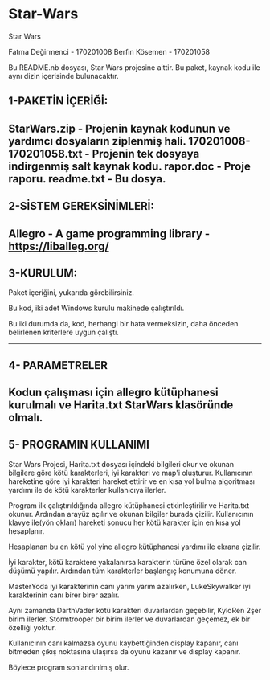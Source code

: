 # Star-Wars

Star Wars

Fatma Değirmenci  -	170201008
Berfin Kösemen	  -	170201058

Bu README.nb dosyası, Star Wars projesine aittir.
Bu paket, kaynak kodu ile aynı dizin içerisinde bulunacaktır.


1-PAKETİN İÇERİĞİ:
-------------------
StarWars.zip - Projenin kaynak kodunun ve yardımcı dosyaların ziplenmiş hali.
170201008-170201058.txt - Projenin tek dosyaya indirgenmiş salt kaynak kodu.
rapor.doc - Proje raporu.
readme.txt - Bu dosya.
-------------------


2-SİSTEM GEREKSİNİMLERİ:
-------------------
Allegro - A game programming library - https://liballeg.org/
-------------------


3-KURULUM:
-------------------
Paket içeriğini, yukarıda görebilirsiniz.

Bu kod, iki adet Windows kurulu makinede çalıştırıldı.

Bu iki durumda da, kod, herhangi bir hata vermeksizin, daha önceden
belirlenen kriterlere uygun çalıştı.

-------------------


4- PARAMETRELER
-------------------
Kodun çalışması için allegro kütüphanesi kurulmalı ve Harita.txt StarWars
klasöründe olmalı. 
------------------


5- PROGRAMIN KULLANIMI
-----------------------------
Star Wars Projesi, Harita.txt dosyası içindeki bilgileri okur ve okunan bilgilere
göre kötü karakterleri, iyi karakteri ve map'i oluşturur. Kullanıcının hareketine göre
iyi karakteri hareket ettirir ve en kısa yol bulma algoritması yardımı ile de
kötü karakterler kullanıcıya ilerler. 

Program ilk çalıştırıldığında allegro kütüphanesi etkinleştirilir ve Harita.txt okunur. 
Ardından arayüz açılır ve okunan bilgiler burada çizilir. Kullanıcının klavye ile(yön okları)
hareketi sonucu her kötü karakter için en kısa yol hesaplanır.

Hesaplanan bu en kötü yol yine allegro kütüphanesi yardımı ile ekrana çizilir. 

İyi karakter, kötü karaktere yakalanırsa karakterin türüne özel olarak can düşümü yapılır.
Ardından tüm karakterler başlangıç konumuna döner.

MasterYoda iyi karakterinin canı yarım yarım azalırken, LukeSkywalker iyi karakterinin
canı birer birer azalır.

Aynı zamanda DarthVader kötü karakteri duvarlardan geçebilir, KyloRen 2şer birim ilerler.
Stormtrooper bir birim ilerler ve duvarlardan geçemez, ek bir özelliği yoktur.

Kullanıcının canı kalmazsa oyunu kaybettiğinden display kapanır, canı bitmeden çıkış 
noktasına ulaşırsa da oyunu kazanır ve display kapanır. 

Böylece program sonlandırılmış olur.
